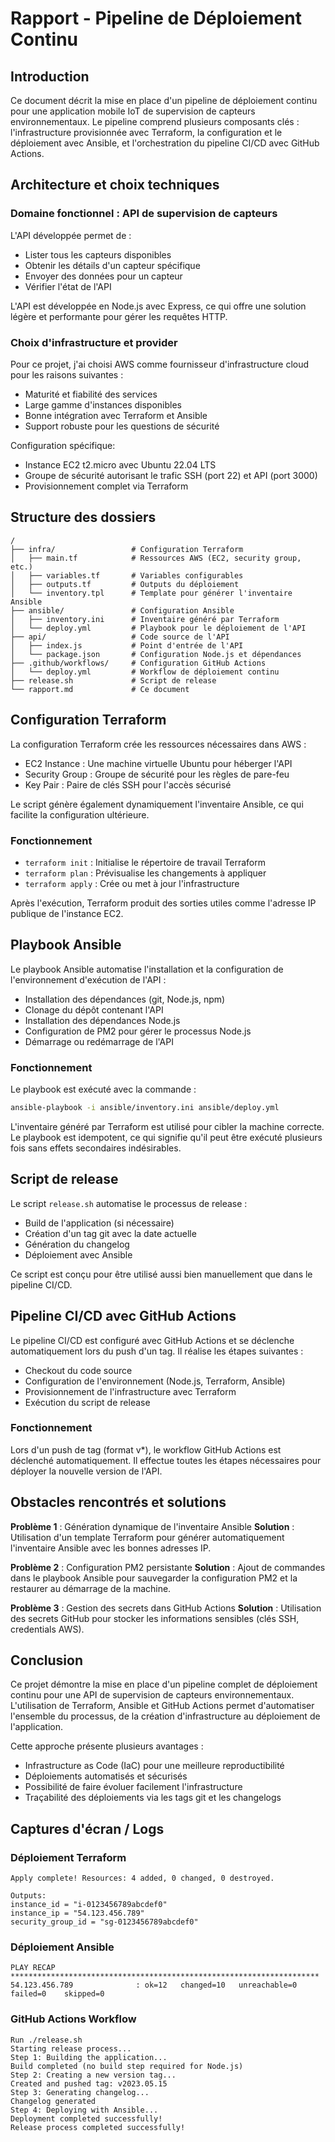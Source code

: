 # Rapport - Pipeline de Déploiement Continu

## Introduction
Ce document décrit la mise en place d'un pipeline de déploiement continu pour une application mobile IoT de supervision de capteurs environnementaux. Le pipeline comprend plusieurs composants clés : l'infrastructure provisionnée avec Terraform, la configuration et le déploiement avec Ansible, et l'orchestration du pipeline CI/CD avec GitHub Actions.

## Architecture et choix techniques

### Domaine fonctionnel : API de supervision de capteurs
L'API développée permet de :

- Lister tous les capteurs disponibles
- Obtenir les détails d'un capteur spécifique
- Envoyer des données pour un capteur
- Vérifier l'état de l'API

L'API est développée en Node.js avec Express, ce qui offre une solution légère et performante pour gérer les requêtes HTTP.

### Choix d'infrastructure et provider
Pour ce projet, j'ai choisi AWS comme fournisseur d'infrastructure cloud pour les raisons suivantes :

- Maturité et fiabilité des services
- Large gamme d'instances disponibles
- Bonne intégration avec Terraform et Ansible
- Support robuste pour les questions de sécurité

Configuration spécifique:

- Instance EC2 t2.micro avec Ubuntu 22.04 LTS
- Groupe de sécurité autorisant le trafic SSH (port 22) et API (port 3000)
- Provisionnement complet via Terraform

## Structure des dossiers
```
/
├── infra/                 # Configuration Terraform
│   ├── main.tf            # Ressources AWS (EC2, security group, etc.)
│   ├── variables.tf       # Variables configurables
│   ├── outputs.tf         # Outputs du déploiement
│   └── inventory.tpl      # Template pour générer l'inventaire Ansible
├── ansible/               # Configuration Ansible
│   ├── inventory.ini      # Inventaire généré par Terraform
│   └── deploy.yml         # Playbook pour le déploiement de l'API
├── api/                   # Code source de l'API
│   ├── index.js           # Point d'entrée de l'API
│   └── package.json       # Configuration Node.js et dépendances
├── .github/workflows/     # Configuration GitHub Actions
│   └── deploy.yml         # Workflow de déploiement continu
├── release.sh             # Script de release
└── rapport.md             # Ce document
```

## Configuration Terraform
La configuration Terraform crée les ressources nécessaires dans AWS :

- EC2 Instance : Une machine virtuelle Ubuntu pour héberger l'API
- Security Group : Groupe de sécurité pour les règles de pare-feu
- Key Pair : Paire de clés SSH pour l'accès sécurisé

Le script génère également dynamiquement l'inventaire Ansible, ce qui facilite la configuration ultérieure.

### Fonctionnement

- `terraform init` : Initialise le répertoire de travail Terraform
- `terraform plan` : Prévisualise les changements à appliquer
- `terraform apply` : Crée ou met à jour l'infrastructure

Après l'exécution, Terraform produit des sorties utiles comme l'adresse IP publique de l'instance EC2.

## Playbook Ansible
Le playbook Ansible automatise l'installation et la configuration de l'environnement d'exécution de l'API :

- Installation des dépendances (git, Node.js, npm)
- Clonage du dépôt contenant l'API
- Installation des dépendances Node.js
- Configuration de PM2 pour gérer le processus Node.js
- Démarrage ou redémarrage de l'API

### Fonctionnement
Le playbook est exécuté avec la commande :
```bash
ansible-playbook -i ansible/inventory.ini ansible/deploy.yml
```
L'inventaire généré par Terraform est utilisé pour cibler la machine correcte. Le playbook est idempotent, ce qui signifie qu'il peut être exécuté plusieurs fois sans effets secondaires indésirables.

## Script de release
Le script `release.sh` automatise le processus de release :

- Build de l'application (si nécessaire)
- Création d'un tag git avec la date actuelle
- Génération du changelog
- Déploiement avec Ansible

Ce script est conçu pour être utilisé aussi bien manuellement que dans le pipeline CI/CD.

## Pipeline CI/CD avec GitHub Actions
Le pipeline CI/CD est configuré avec GitHub Actions et se déclenche automatiquement lors du push d'un tag. Il réalise les étapes suivantes :

- Checkout du code source
- Configuration de l'environnement (Node.js, Terraform, Ansible)
- Provisionnement de l'infrastructure avec Terraform
- Exécution du script de release

### Fonctionnement
Lors d'un push de tag (format v*), le workflow GitHub Actions est déclenché automatiquement. Il effectue toutes les étapes nécessaires pour déployer la nouvelle version de l'API.

## Obstacles rencontrés et solutions
**Problème 1** : Génération dynamique de l'inventaire Ansible
**Solution** : Utilisation d'un template Terraform pour générer automatiquement l'inventaire Ansible avec les bonnes adresses IP.

**Problème 2** : Configuration PM2 persistante
**Solution** : Ajout de commandes dans le playbook Ansible pour sauvegarder la configuration PM2 et la restaurer au démarrage de la machine.

**Problème 3** : Gestion des secrets dans GitHub Actions
**Solution** : Utilisation des secrets GitHub pour stocker les informations sensibles (clés SSH, credentials AWS).

## Conclusion
Ce projet démontre la mise en place d'un pipeline complet de déploiement continu pour une API de supervision de capteurs environnementaux. L'utilisation de Terraform, Ansible et GitHub Actions permet d'automatiser l'ensemble du processus, de la création d'infrastructure au déploiement de l'application.

Cette approche présente plusieurs avantages :

- Infrastructure as Code (IaC) pour une meilleure reproductibilité
- Déploiements automatisés et sécurisés
- Possibilité de faire évoluer facilement l'infrastructure
- Traçabilité des déploiements via les tags git et les changelogs

## Captures d'écran / Logs

### Déploiement Terraform
```
Apply complete! Resources: 4 added, 0 changed, 0 destroyed.

Outputs:
instance_id = "i-0123456789abcdef0"
instance_ip = "54.123.456.789"
security_group_id = "sg-0123456789abcdef0"
```

### Déploiement Ansible
```
PLAY RECAP *********************************************************************
54.123.456.789              : ok=12   changed=10   unreachable=0    failed=0    skipped=0
```

### GitHub Actions Workflow
```
Run ./release.sh
Starting release process...
Step 1: Building the application...
Build completed (no build step required for Node.js)
Step 2: Creating a new version tag...
Created and pushed tag: v2023.05.15
Step 3: Generating changelog...
Changelog generated
Step 4: Deploying with Ansible...
Deployment completed successfully!
Release process completed successfully!
```
